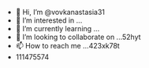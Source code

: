 - 👋 Hi, I’m @vovkanastasia31
- 👀 I’m interested in ...
- 🌱 I’m currently learning ...
- 💞️ I’m looking to collaborate on ...52hyt
- 📫 How to reach me ...423xk78t
- 111475574

<!---
vovkanastasia31/vovkanastasia31 is a ✨ special ✨ repository because its `README.md` (this file) appears on your GitHub profile.
You can click the Preview link to take a look at your changes.
--->
